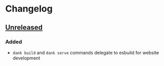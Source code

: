 # Changelog

## [Unreleased]

### Added

- `dank build` and `dank serve` commands delegate to esbuild for website development

[Unreleased]: https://github.com/eighty4/dank/commits/main
